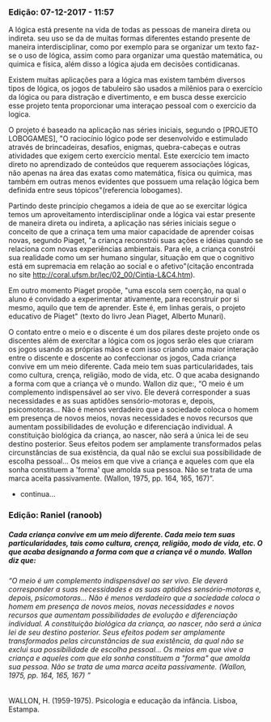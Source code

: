 
### Edição: 07-12-2017 - 11:57


A lógica está presente na vida de todas as pessoas de maneira direta ou indireta. seu uso se da de muitas formas diferentes estando presente de maneira interdisciplinar, como por exemplo para se organizar um texto faz-se o uso de lógica, assim como para organizar uma questão matemática, ou quimica e física, além disso a lógica ajuda em decisões contidicanas.

Existem muitas aplicações para a lógica mas existem também diversos tipos de lógica, os jogos de tabuleiro são usados a milênios para o exercício da lógica ou para distração e divertimento, e em busca desse exercicio esse projeto tenta proporcionar uma interaçao pessoal com o exercicio da logica.

O projeto é baseado na aplicação nas séries iniciais, segundo o [PROJETO LOBOGAMES], "O raciocínio lógico pode ser desenvolvido e estimulado através de brincadeiras, desafios, enigmas, quebra-cabeças e outras atividades que exigem certo exercício mental. Este exercício tem imacto direto no aprendizado de conteúdos que requerem associações lógicas, não apenas na área das exatas como matemática, física ou química, mas também em outras menos evidentes que possuem uma relação lógica bem definida entre seus tópicos"(referencia lobogames). 

Partindo deste princípio chegamos a ideia de que ao se exercitar lógica temos um aproveitamento interdisciplinar onde a lógica vai estar presente de maneira direta ou indireta, a aplicação nas séries iniciais segue o conceito de que a crinaça tem uma maior capacidade de aprender coisas novas, segundo Piaget, "a criança reconstrói suas ações e idéias quando se relaciona com novas experiências ambientais. Para ele, a criança constrói sua realidade como um ser humano singular, situação em que o cognitivo está em supremacia em relação ao social e o afetivo"(citação encontrada no site  http://coral.ufsm.br/lec/02_00/Cintia-L&C4.htm). 

Em outro momento Piaget propõe, "uma escola sem coerção, na qual o aluno é convidado a experimentar ativamente, para reconstruir por si mesmo, aquilo que tem de aprender. Este é, em linhas gerais, o projeto  educativo de Piaget" (texto do livro Jean Piaget, Alberto Munari).

O contato entre o meio e o discente é um dos pilares deste projeto onde os discentes além de exercítar a lógica com os jogos serão eles que criaram os jogos usando as próprias mãos e com isso criando uma maior interação entre o discente e doscente ao confeccionar os jogos,  Cada criança convive em um meio diferente. Cada meio tem suas particularidades, tais como cultura, crença, religião, modo de vida, etc. O que acaba designando a forma com que a criança vê o mundo. Wallon diz que:, “O meio é um complemento indispensável ao ser vivo. Ele deverá corresponder a suas necessidades e as suas aptidões sensório-motoras e, depois, psicomotoras... Não é menos verdadeiro que a sociedade coloca o homem em presença de novos meios, novas necessidades e novos recursos que aumentam possibilidades de evolução e diferenciação individual. A constituição biológica da criança, ao nascer, não será a única lei de seu destino posterior. Seus efeitos podem ser amplamente transformados pelas circunstâncias de sua existência, da qual não se exclui sua possibilidade de escolha pessoal... Os meios em que vive a criança e aqueles com que ela sonha constituem a 'forma' que amolda sua pessoa. Não se trata de uma marca aceita passivamente. (Wallon, 1975, pp. 164, 165, 167)”. 

- continua...



### Edição: Raniel (ranoob)

##### Cada criança convive em um meio diferente. Cada meio tem suas particularidades, tais como cultura, crença, religião, modo de vida, etc. O que acaba designando a forma com que a criança vê o mundo. Wallon diz que:

   ###### “O meio é um complemento indispensável ao ser vivo. Ele deverá corresponder a suas necessidades e as suas aptidões sensório-motoras e, depois, psicomotoras... Não é menos verdadeiro que a sociedade coloca o homem em presença de novos meios, novas necessidades e novos recursos que aumentam possibilidades de evolução e diferenciação individual. A constituição biológica da criança, ao nascer, não será a única lei de seu destino posterior. Seus efeitos podem ser amplamente transformados pelas circunstâncias de sua existência, da qual não se exclui sua possibilidade de escolha pessoal... Os meios em que vive a criança e aqueles com que ela sonha constituem a "forma" que amolda sua pessoa. Não se trata de uma marca aceita passivamente. (Wallon, 1975, pp. 164, 165, 167) ”
    
WALLON, H. (1959-1975). Psicologia e educação da infância. Lisboa, Estampa.
